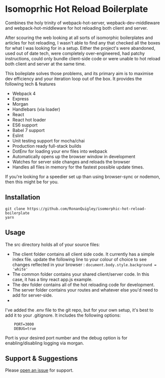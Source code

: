 # Isomoprhic Hot Reload Boilerplate

Combines the holy trinity of webpack-hot-server, wepback-dev-middleware and webpack-hot-middleware for hot reloading both client and server.

After scouring the web looking at all sorts of isomorphic boilerplates and articles for hot reloading, I wasn't able to find any that checked all the boxes for what I was looking for in a setup. Either the project's were abandoned, used out of date tech, were completely over-engineered, had patchy instructions, could only bundle client-side code or were unable to hot reload both client and server at the same time. 

This boileplate solves those problems, and its primary aim is to maximise dev efficiency and your iteration loop out of the box. It provides the following tech & features

- Webpack 4
- Express 
- Morgan
- Handlebars (via loader)
- React 
- React hot loader
- ES6 support
- Babel 7 support
- Eslint
- Unit testing support for mocha/chai
- Production ready full-stack builds
- DotEnv for loading your env files into webpack
- Automatically opens up the browser window in development
- Watches for server side changes and reloads the browser
- Handles all files in memory for the fastest possible update times.

If you're looking for a speedier set up than using browser-sync or nodemon, then this might be for you.

## Installation

```
git clone https://github.com/RonanQuigley/isomorphic-hot-reload-boilerplate
yarn
```

## Usage

The src directory holds all of your source files:

- The client folder contains all client side code. It currently has a simple index file. update the following line to your colour of choice to see changes reflected in your browser : ```document.body.style.background = 'white'```
- The common folder contains your shared client/server code. In this case, it has a tiny react app.js example.
- The dev folder contains all of the hot reloading code for development.
- The server folder contains your routes and whatever else you'd need to add for server-side.
- 

I've added the .env file to the git repo, but for your own setup, it's best to add it to your .gitignore. It includes the following options: 

```
    PORT=3000
    DEBUG=true 
```

Port is your desired port number and the debug option is for enabling/disabling logging via morgan.

## Support & Suggestions

Please [open an issue](https://github.com/RonanQuigley/isomorphic-hot-reload-boilerplate/issues) for support.
